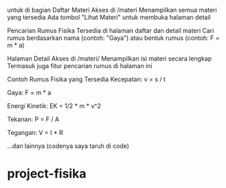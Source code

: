 untuk di bagian Daftar Materi
Akses di /materi
Menampilkan semua materi yang tersedia
Ada tombol "Lihat Materi" untuk membuka halaman detail

Pencarian Rumus Fisika
Tersedia di halaman daftar dan detail materi
Cari rumus berdasarkan nama (contoh: "Gaya") atau bentuk rumus (contoh: F = m * a)

 Halaman Detail
Akses di /materi/<id>
Menampilkan isi materi secara lengkap
Termasuk juga fitur pencarian rumus di halaman ini

Contoh Rumus Fisika yang Tersedia
Kecepatan: v = s / t

Gaya: F = m * a

Energi Kinetik: EK = 1/2 * m * v^2

Tekanan: P = F / A

Tegangan: V = I * R

...dan lainnya (codenya saya taruh di code)
# project-fisika
